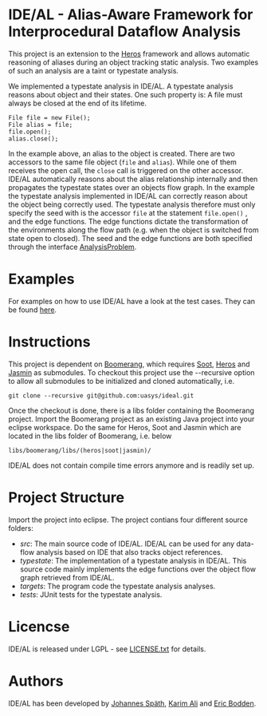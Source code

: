 IDE/AL - Alias-Aware Framework for Interprocedural Dataflow Analysis
===============================================================

This project is an extension to the [Heros](https://github.com/Sable/heros) framework 
and allows automatic reasoning  of aliases during an object tracking static analysis. Two examples 
of such an analysis are a taint or typestate analysis.

We implemented a typestate analysis in IDE/AL. A typestate analysis reasons about object and their states.
One such property is: A file must always be closed at the end of its lifetime. 

```
File file = new File();
File alias = file;
file.open();
alias.close();
```

In the example above, an alias to the object is created. There are two accessors to the same file object (```file``` and ```alias```). While
one of them receives the open call, the ```close``` call is triggered on the other accessor. IDE/AL automatically reasons
about the alias relationship internally and then propagates the typestate states over an objects flow graph.
In the example the typestate analysis implemented in IDE/AL can correctly reason about the object being correctly used.
The typestate analysis therefore must only specify the seed with is the accessor ```file``` at the statement ```file.open()``` , and the edge functions. The edge functions dictate the transformation of the environments along the flow path (e.g. when the object is switched from state open to closed). The seed and the edge functions are both specified through the interface [AnalysisProblem](src/ideal/AnalysisProblem.java).


# Examples

For examples on how to use IDE/AL have a look at the test cases. They can be found [here](tests/typestate/tests).

# Instructions

This project is dependent on [Boomerang](https://github.com/uasys/boomerang), which requires [Soot](https://github.com/Sable/soot), [Heros](https://github.com/Sable/heros) and [Jasmin](https://github.com/Sable/jasmin) as submodules. 
To checkout this project use the --recursive option to allow all submodules to be initialized and cloned automatically, i.e.

```
git clone --recursive git@github.com:uasys/ideal.git
```

Once the checkout is done, there is a libs folder containing the Boomerang project. 
Import the Boomerang project as an existing Java project into your eclipse workspace. 
Do the same for Heros, Soot and Jasmin which are located in the libs folder of Boomerang, i.e. below

```
libs/boomerang/libs/(heros|soot|jasmin)/
```

IDE/AL does not contain compile time errors anymore and is readily set up.

# Project Structure

Import the project into eclipse. The project contians four different source folders:

* *src*: The main source code of IDE/AL. IDE/AL can be used for any data-flow analysis based on IDE that also tracks object references.  
* *typestate*: The implementation of a typestate analysis in IDE/AL. This source code mainly implements the edge functions over the object flow graph retrieved from IDE/AL.
* *targets*: The program code the typestate analysis analyses. 
* *tests*: JUnit tests for the typestate analysis. 

# Licencse
IDE/AL is released under LGPL - see [LICENSE.txt](LICENSE.txt) for details.

# Authors
IDE/AL has been developed by [Johannes Späth](mailto:joh.spaeth@gmail.com), [Karim Ali](http://karimali.ca) and [Eric Bodden](http://bodden.de).
